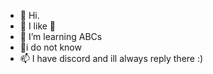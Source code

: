 - 👋 Hi.
- 👀 I like 🍟
- 🌱 I’m learning ABCs
- 💞️i do not know
- 📫 I have discord and ill always reply there :)

<!---
hsjudy/hsjudy is a ✨ special ✨ repository because its `README.md` (this file) appears on your GitHub profile.
You can click the Preview link to take a look at your changes.
--->
